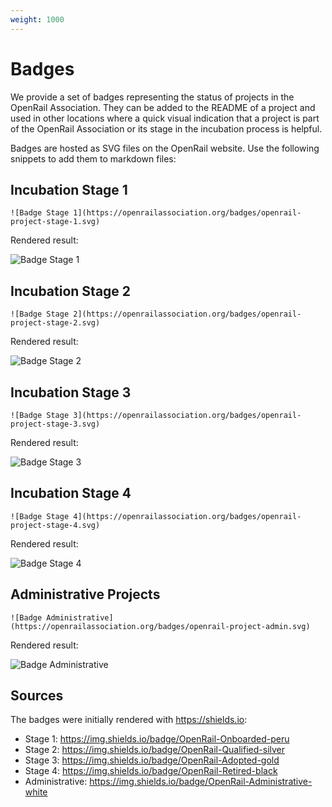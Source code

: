 ```yaml
---
weight: 1000
---
```

# Badges

We provide a set of badges representing the status of projects in the OpenRail Association. They can be added to the README of a project and used in other locations where a quick visual indication that a project is part of the OpenRail Association or its stage in the incubation process is helpful.

Badges are hosted as SVG files on the OpenRail website. Use the following snippets to add them to markdown files:

## Incubation Stage 1

    ![Badge Stage 1](https://openrailassociation.org/badges/openrail-project-stage-1.svg)

Rendered result:

![Badge Stage 1](https://openrailassociation.org/badges/openrail-project-stage-1.svg)

## Incubation Stage 2

    ![Badge Stage 2](https://openrailassociation.org/badges/openrail-project-stage-2.svg)

Rendered result:

![Badge Stage 2](https://openrailassociation.org/badges/openrail-project-stage-2.svg)

## Incubation Stage 3

    ![Badge Stage 3](https://openrailassociation.org/badges/openrail-project-stage-3.svg)

Rendered result:

![Badge Stage 3](https://openrailassociation.org/badges/openrail-project-stage-3.svg)

## Incubation Stage 4

    ![Badge Stage 4](https://openrailassociation.org/badges/openrail-project-stage-4.svg)

Rendered result:

![Badge Stage 4](https://openrailassociation.org/badges/openrail-project-stage-4.svg)

## Administrative Projects

    ![Badge Administrative](https://openrailassociation.org/badges/openrail-project-admin.svg)

Rendered result:

![Badge Administrative](https://openrailassociation.org/badges/openrail-project-admin.svg)

## Sources

The badges were initially rendered with https://shields.io:

* Stage 1: https://img.shields.io/badge/OpenRail-Onboarded-peru
* Stage 2: https://img.shields.io/badge/OpenRail-Qualified-silver
* Stage 3: https://img.shields.io/badge/OpenRail-Adopted-gold
* Stage 4: https://img.shields.io/badge/OpenRail-Retired-black
* Administrative: https://img.shields.io/badge/OpenRail-Administrative-white
